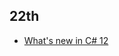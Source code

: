## 22th
- [What's new in C# 12](https://learn.microsoft.com/en-us/dotnet/csharp/whats-new/csharp-12)
